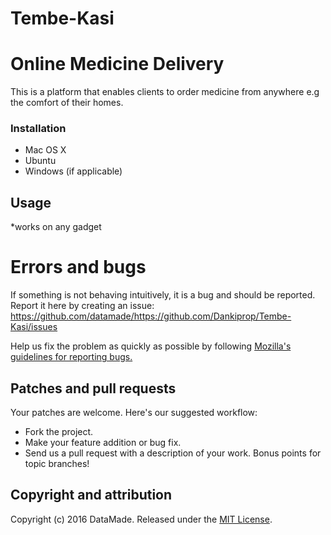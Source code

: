 # Tembe-Kasi
# Online Medicine Delivery

This is a platform that enables clients to order medicine from anywhere e.g the comfort of their homes.


### Installation

* Mac OS X
* Ubuntu
* Windows (if applicable)


## Usage

*works on any gadget


# Errors and bugs

If something is not behaving intuitively, it is a bug and should be reported.
Report it here by creating an issue: https://github.com/datamade/https://github.com/Dankiprop/Tembe-Kasi/issues

Help us fix the problem as quickly as possible by following [Mozilla's guidelines for reporting bugs.](https://developer.mozilla.org/en-US/docs/Mozilla/QA/Bug_writing_guidelines#General_Outline_of_a_Bug_Report)

## Patches and pull requests

Your patches are welcome. Here's our suggested workflow:
 
* Fork the project.
* Make your feature addition or bug fix.
* Send us a pull request with a description of your work. Bonus points for topic branches!

## Copyright and attribution

Copyright (c) 2016 DataMade. Released under the [MIT License](https://github.com/datamade/https://github.com/Dankiprop/Tembe-Kasi/blob/master/LICENSE).
